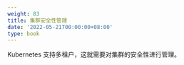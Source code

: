 ```yaml
---
weight: 83
title: 集群安全性管理
date: '2022-05-21T00:00:00+08:00'
type: book
---
```


Kubernetes 支持多租户，这就需要对集群的安全性进行管理。
